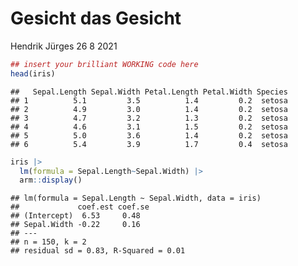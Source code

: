 Gesicht das Gesicht
================
Hendrik Jürges
26 8 2021

``` r
## insert your brilliant WORKING code here
head(iris)
```

    ##   Sepal.Length Sepal.Width Petal.Length Petal.Width Species
    ## 1          5.1         3.5          1.4         0.2  setosa
    ## 2          4.9         3.0          1.4         0.2  setosa
    ## 3          4.7         3.2          1.3         0.2  setosa
    ## 4          4.6         3.1          1.5         0.2  setosa
    ## 5          5.0         3.6          1.4         0.2  setosa
    ## 6          5.4         3.9          1.7         0.4  setosa

``` r
iris |> 
  lm(formula = Sepal.Length~Sepal.Width) |> 
  arm::display()
```

    ## lm(formula = Sepal.Length ~ Sepal.Width, data = iris)
    ##             coef.est coef.se
    ## (Intercept)  6.53     0.48  
    ## Sepal.Width -0.22     0.16  
    ## ---
    ## n = 150, k = 2
    ## residual sd = 0.83, R-Squared = 0.01
